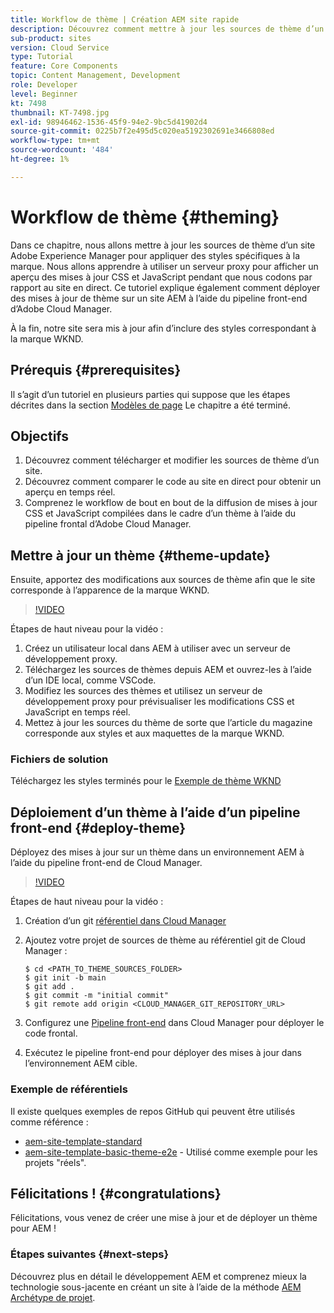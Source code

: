 ```yaml
---
title: Workflow de thème | Création AEM site rapide
description: Découvrez comment mettre à jour les sources de thème d’un site Adobe Experience Manager pour appliquer des styles spécifiques à la marque. Découvrez comment utiliser un serveur proxy pour afficher un aperçu en direct des mises à jour CSS et JavaScript. Ce tutoriel explique également comment déployer des mises à jour de thème sur un site AEM à l’aide du pipeline front-end d’Adobe Cloud Manager.
sub-product: sites
version: Cloud Service
type: Tutorial
feature: Core Components
topic: Content Management, Development
role: Developer
level: Beginner
kt: 7498
thumbnail: KT-7498.jpg
exl-id: 98946462-1536-45f9-94e2-9bc5d41902d4
source-git-commit: 0225b7f2e495d5c020ea5192302691e3466808ed
workflow-type: tm+mt
source-wordcount: '484'
ht-degree: 1%

---
```


# Workflow de thème {#theming}

Dans ce chapitre, nous allons mettre à jour les sources de thème d’un site Adobe Experience Manager pour appliquer des styles spécifiques à la marque. Nous allons apprendre à utiliser un serveur proxy pour afficher un aperçu des mises à jour CSS et JavaScript pendant que nous codons par rapport au site en direct. Ce tutoriel explique également comment déployer des mises à jour de thème sur un site AEM à l’aide du pipeline front-end d’Adobe Cloud Manager.

À la fin, notre site sera mis à jour afin d’inclure des styles correspondant à la marque WKND.

## Prérequis {#prerequisites}

Il s’agit d’un tutoriel en plusieurs parties qui suppose que les étapes décrites dans la section [Modèles de page](./page-templates.md) Le chapitre a été terminé.

## Objectifs

1. Découvrez comment télécharger et modifier les sources de thème d’un site.
1. Découvrez comment comparer le code au site en direct pour obtenir un aperçu en temps réel.
1. Comprenez le workflow de bout en bout de la diffusion de mises à jour CSS et JavaScript compilées dans le cadre d’un thème à l’aide du pipeline frontal d’Adobe Cloud Manager.

## Mettre à jour un thème {#theme-update}

Ensuite, apportez des modifications aux sources de thème afin que le site corresponde à l’apparence de la marque WKND.

>[!VIDEO](https://video.tv.adobe.com/v/332918/?quality=12&learn=on)

Étapes de haut niveau pour la vidéo :

1. Créez un utilisateur local dans AEM à utiliser avec un serveur de développement proxy.
1. Téléchargez les sources de thèmes depuis AEM et ouvrez-les à l’aide d’un IDE local, comme VSCode.
1. Modifiez les sources des thèmes et utilisez un serveur de développement proxy pour prévisualiser les modifications CSS et JavaScript en temps réel.
1. Mettez à jour les sources du thème de sorte que l’article du magazine corresponde aux styles et aux maquettes de la marque WKND.

### Fichiers de solution

Téléchargez les styles terminés pour le [Exemple de thème WKND](assets/theming/WKND-THEME-src-1.1.zip)

## Déploiement d’un thème à l’aide d’un pipeline front-end {#deploy-theme}

Déployez des mises à jour sur un thème dans un environnement AEM à l’aide du pipeline front-end de Cloud Manager.

>[!VIDEO](https://video.tv.adobe.com/v/338722/?quality=12&learn=on)

Étapes de haut niveau pour la vidéo :

1. Création d’un git [référentiel dans Cloud Manager](https://experienceleague.adobe.com/docs/experience-manager-cloud-manager/using/managing-code/cloud-manager-repositories.html)
1. Ajoutez votre projet de sources de thème au référentiel git de Cloud Manager :

   ```shell
   $ cd <PATH_TO_THEME_SOURCES_FOLDER>
   $ git init -b main
   $ git add .
   $ git commit -m "initial commit"
   $ git remote add origin <CLOUD_MANAGER_GIT_REPOSITORY_URL>
   ```

1. Configurez une [Pipeline front-end](https://experienceleague.adobe.com/docs/experience-manager-cloud-service/implementing/using-cloud-manager/cicd-pipelines/introduction-ci-cd-pipelines.html) dans Cloud Manager pour déployer le code frontal.
1. Exécutez le pipeline front-end pour déployer des mises à jour dans l’environnement AEM cible.

### Exemple de référentiels

Il existe quelques exemples de repos GitHub qui peuvent être utilisés comme référence :

* [aem-site-template-standard](https://github.com/adobe/aem-site-template-standard)
* [aem-site-template-basic-theme-e2e](https://github.com/adobe/aem-site-template-basic-theme-e2e) - Utilisé comme exemple pour les projets &quot;réels&quot;.

## Félicitations ! {#congratulations}

Félicitations, vous venez de créer une mise à jour et de déployer un thème pour AEM !

### Étapes suivantes {#next-steps}

Découvrez plus en détail le développement AEM et comprenez mieux la technologie sous-jacente en créant un site à l’aide de la méthode [AEM Archétype de projet](../project-archetype/overview.md).
